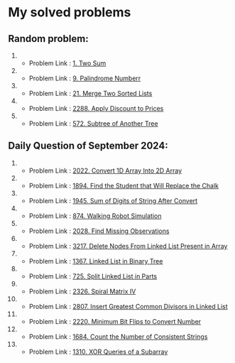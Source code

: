 
#  My solved problems

## Random problem:
1. - Problem Link : [1. Two Sum](https://leetcode.com/problems/two-sum/description/)
2. - Problem Link : [9. Palindrome Numberr](https://leetcode.com/problems/palindrome-number/description/)
3. - Problem Link : [21. Merge Two Sorted Lists](https://leetcode.com/problems/merge-two-sorted-lists/description/)
4. - Problem Link : [2288. Apply Discount to Prices](https://leetcode.com/problems/apply-discount-to-prices/description/)
5. - Problem Link : [572. Subtree of Another Tree](https://leetcode.com/problems/subtree-of-another-tree/description/)

## Daily Question of September 2024:
1. - Problem Link : [2022. Convert 1D Array Into 2D Array](https://leetcode.com/problems/convert-1d-array-into-2d-array/description/?envType=daily-question&envId=2024-09-01)
2. - Problem Link : [1894. Find the Student that Will Replace the Chalk](https://leetcode.com/problems/find-the-student-that-will-replace-the-chalk/description/?envType=daily-question&envId=2024-09-02)
3. - Problem Link : [1945. Sum of Digits of String After Convert](https://leetcode.com/problems/sum-of-digits-of-string-after-convert/description/?envType=daily-question&envId=2024-09-03)
4. - Problem Link : [874. Walking Robot Simulation](https://leetcode.com/problems/walking-robot-simulation/?envType=daily-question&envId=2024-09-04)
5. - Problem Link : [2028. Find Missing Observations](https://leetcode.com/problems/find-missing-observations/description/?envType=daily-question&envId=2024-09-05)
6. - Problem Link : [3217. Delete Nodes From Linked List Present in Array](https://leetcode.com/problems/delete-nodes-from-linked-list-present-in-array/description/?envType=daily-question&envId=2024-09-06)
7. - Problem Link : [1367. Linked List in Binary Tree](https://leetcode.com/problems/linked-list-in-binary-tree/description/?envType=daily-question&envId=2024-09-07)
8. - Problem Link : [725. Split Linked List in Parts](https://leetcode.com/problems/split-linked-list-in-parts/description/?envType=daily-question&envId=2024-09-08)
9. - Problem Link : [2326. Spiral Matrix IV](https://leetcode.com/problems/spiral-matrix-iv/description/?envType=daily-question&envId=2024-09-09)
10. - Problem Link : [2807. Insert Greatest Common Divisors in Linked List](https://leetcode.com/problems/insert-greatest-common-divisors-in-linked-list/?envType=daily-question&envId=2024-09-10)
11. - Problem Link : [2220. Minimum Bit Flips to Convert Number](https://leetcode.com/problems/minimum-bit-flips-to-convert-number/description/?envType=daily-question&envId=2024-09-11)
12. - Problem Link : [1684. Count the Number of Consistent Strings](https://leetcode.com/problems/count-the-number-of-consistent-strings/description/?envType=daily-question&envId=2024-09-12)
13. - Problem Link : [1310. XOR Queries of a Subarray](https://leetcode.com/problems/xor-queries-of-a-subarray/description/?envType=daily-question&envId=2024-09-13)
